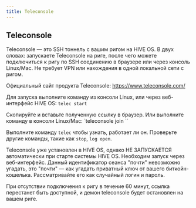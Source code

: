 ```yaml
---
title: Teleconsole 
---
```


## Teleconsole
Teleconsole — это SSH тоннель с вашим ригом на HIVE OS. В двух словах: запускаете Teleconsole на риге, после чего можете подключиться к ригу по SSH соединению в браузере или через консоль Linux/Mac. Не требует VPN или нахождения в одной локальной сети с ригом.

Официальный сайт продукта Teleconsole: https://www.teleconsole.com/

Для запуска выполните команду из консоли Linux, или через веб-интерфейс HIVE OS:
`telec start`

Скопируйте и вставьте полученную ссылку в браузер. Или выполните команду в консоли Linux/Mac:
`teleconsole join <given id>``

Выполните команду `telec` чтобы узнать, работает ли он. Проверьте другие команды, такие как `stop`, `log open`.

Teleconsole уже установлен в HIVE OS, однако НЕ ЗАПУСКАЕТСЯ автоматически при старте системы HIVE OS. Необходим запуск через веб-интерфейс. Данный идентификатор сеанса "почти" невозможно угадать, это "почти" — как угадать приватный ключ от вашего биткойн-кошелька. Рассматривайте его как случайный логин и пароль.

При отсутствии подключения к ригу в течение 60 минут, ссылка перестанет быть доступной, и демон teleconsole будет остановлен на вашем риге.
